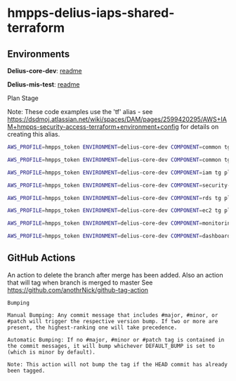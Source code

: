 # hmpps-delius-iaps-shared-terraform

## Environments

**Delius-core-dev**: [readme](https://github.com/ministryofjustice/hmpps-delius-iaps-shared-terraform/tree/master/docs/delius-core-dev)

**Delius-mis-test**: [readme](https://github.com/ministryofjustice/hmpps-delius-iaps-shared-terraform/tree/master/docs/delius-mis-test)

Plan Stage

Note: 
These code examples use the 'tf' alias - see https://dsdmoj.atlassian.net/wiki/spaces/DAM/pages/2599420295/AWS+IAM+hmpps-security-access-terraform+environment+config for details on creating this alias.

```bash
AWS_PROFILE=hmpps_token ENVIRONMENT=delius-core-dev COMPONENT=common tg plan

AWS_PROFILE=hmpps_token ENVIRONMENT=delius-core-dev COMPONENT=common tg plan

AWS_PROFILE=hmpps_token ENVIRONMENT=delius-core-dev COMPONENT=iam tg plan

AWS_PROFILE=hmpps_token ENVIRONMENT=delius-core-dev COMPONENT=security-groups tg plan

AWS_PROFILE=hmpps_token ENVIRONMENT=delius-core-dev COMPONENT=rds tg plan

AWS_PROFILE=hmpps_token ENVIRONMENT=delius-core-dev COMPONENT=ec2 tg plan

AWS_PROFILE=hmpps_token ENVIRONMENT=delius-core-dev COMPONENT=monitoring tg plan

AWS_PROFILE=hmpps_token ENVIRONMENT=delius-core-dev COMPONENT=dashboards tg plan

```


## GitHub Actions

An action to delete the branch after merge has been added.
Also an action that will tag when branch is merged to master
See https://github.com/anothrNick/github-tag-action

```
Bumping

Manual Bumping: Any commit message that includes #major, #minor, or #patch will trigger the respective version bump. If two or more are present, the highest-ranking one will take precedence.

Automatic Bumping: If no #major, #minor or #patch tag is contained in the commit messages, it will bump whichever DEFAULT_BUMP is set to (which is minor by default).

Note: This action will not bump the tag if the HEAD commit has already been tagged.
```
